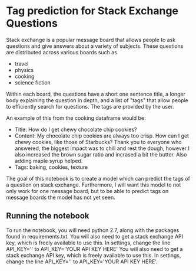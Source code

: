 # Tag prediction for Stack Exchange Questions

Stack exchange is a popular message board that allows people to ask questions and give answers about a variety of subjects.   These questions are distributed across various boards such as 
- travel
- physics
- cooking
- science fiction

Within each board, the questions have a short one sentence title, a longer body explaining the question in depth, and a list of "tags" that allow people to efficiently search for questions.  The tags are provided by the user.  

An example of this from the cooking dataframe would be:
* Title: How do I get chewy chocolate chip cookies?
* Content: My chocolate chip cookies are always too crisp.  How can I get chewy cookies, like those of Starbucks?   Thank you to everyone who answered, the biggest impact was to chill and rest the dough, however I also increased the brown sugar ratio and incrased a bit the butter.  Also adding maple syrup helped.  
* Tags: baking, cookies, texture

The goal of this notebook is to create a model which can predict the tags of a question on stack exchange.   Furthermore, I will want this model to not only work for one message board, but to be able to predict tags on message boards the model has not yet seen.   

## Running the notebook

To run the notebook, you will need python 2.7, along with the packages found in requirements.txt.  You will also need to get a stack exchange API key, which is freely available to use this.  In settings, change the line API_KEY='' to API_KEY='YOUR API KEY HERE'  You will also need to get a stack exchange API key, which is freely available to use this.  In settings, change the line API_KEY='' to API_KEY='YOUR API KEY HERE'.
